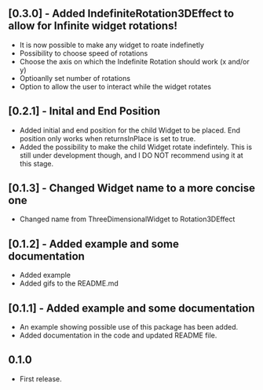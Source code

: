 ## [0.3.0] - Added IndefiniteRotation3DEffect to allow for Infinite widget rotations!
* It is now possible to make any widget to roate indefinetly
* Possibility to choose speed of rotations
* Choose the axis on which the Indefinite Rotation should work (x and/or y)
* Optioanlly set number of rotations
* Option to allow the user to interact while the widget rotates

## [0.2.1] - Inital and End Position
* Added initial and end position for the child Widget to be placed. End position only works when returnsInPlace is set to true.
* Added the possibility to make the child Widget rotate indefintely. This is still under development though, and I DO NOT recommend using it at this stage.

## [0.1.3] - Changed Widget name to a more concise one
* Changed name from ThreeDimensionalWidget to Rotation3DEffect

## [0.1.2] - Added example and some documentation
* Added example
* Added gifs to the README.md

## [0.1.1] - Added example and some documentation
* An example showing possible use of this package has been added.
* Added documentation in the code and updated README file.

## 0.1.0

* First release.

